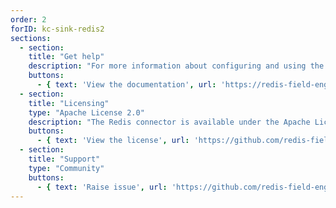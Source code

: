 ```yaml
---
order: 2
forID: kc-sink-redis2
sections:
  - section:
    title: "Get help"
    description: "For more information about configuring and using the connector, see the documentation."
    buttons:
      - { text: 'View the documentation', url: 'https://redis-field-engineering.github.io/redis-kafka-connect/' }
  - section:
    title: "Licensing"
    type: "Apache License 2.0"
    description: "The Redis connector is available under the Apache License 2.0 license."
    buttons:
      - { text: 'View the license', url: 'https://github.com/redis-field-engineering/redis-kafka-connect/blob/master/LICENSE' }
  - section:
    title: "Support"
    type: "Community"
    buttons:
      - { text: 'Raise issue', url: 'https://github.com/redis-field-engineering/redis-kafka-connect/issues' }
---
```

